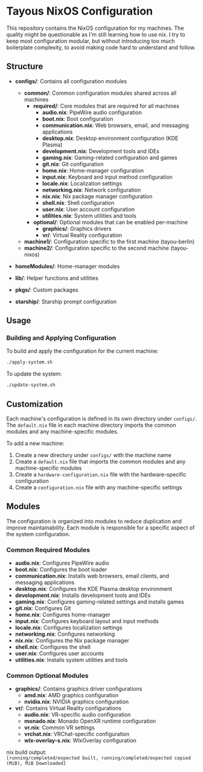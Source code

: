 # Tayous NixOS Configuration

This repository contains the NixOS configuration for my machines. 
The quality might be questionable as I'm still learning how to use nix.
I try to keep most configuration modular, but without introducing too much boilerplate complexity, to avoid making code hard to understand and follow.

## Structure

- **configs/**: Contains all configuration modules
  - **common/**: Common configuration modules shared across all machines
    - **required/**: Core modules that are required for all machines
      - **audio.nix**: PipeWire audio configuration
      - **boot.nix**: Boot configuration
      - **communication.nix**: Web browsers, email, and messaging applications
      - **desktop.nix**: Desktop environment configuration (KDE Plasma)
      - **development.nix**: Development tools and IDEs
      - **gaming.nix**: Gaming-related configuration and games
      - **git.nix**: Git configuration
      - **home.nix**: Home-manager configuration
      - **input.nix**: Keyboard and input method configuration
      - **locale.nix**: Localization settings
      - **networking.nix**: Network configuration
      - **nix.nix**: Nix package manager configuration
      - **shell.nix**: Shell configuration
      - **user.nix**: User account configuration
      - **utilities.nix**: System utilities and tools
    - **optional/**: Optional modules that can be enabled per-machine
      - **graphics/**: Graphics drivers
      - **vr/**: Virtual Reality configuration
  - **machine1/**: Configuration specific to the first machine (tayou-berlin)
  - **machine2/**: Configuration specific to the second machine (tayou-nixos)

- **homeModules/**: Home-manager modules
- **lib/**: Helper functions and utilities
- **pkgs/**: Custom packages
- **starship/**: Starship prompt configuration

## Usage

### Building and Applying Configuration

To build and apply the configuration for the current machine:

```bash
./apply-system.sh
```

To update the system:

```bash
./update-system.sh
```

## Customization

Each machine's configuration is defined in its own directory under `configs/`. The `default.nix` file in each machine directory imports the common modules and any machine-specific modules.

To add a new machine:

1. Create a new directory under `configs/` with the machine name
2. Create a `default.nix` file that imports the common modules and any machine-specific modules
3. Create a `hardware-configuration.nix` file with the hardware-specific configuration
4. Create a `configuration.nix` file with any machine-specific settings

## Modules

The configuration is organized into modules to reduce duplication and improve maintainability. Each module is responsible for a specific aspect of the system configuration.

### Common Required Modules

- **audio.nix**: Configures PipeWire audio
- **boot.nix**: Configures the boot loader
- **communication.nix**: Installs web browsers, email clients, and messaging applications
- **desktop.nix**: Configures the KDE Plasma desktop environment
- **development.nix**: Installs development tools and IDEs
- **gaming.nix**: Configures gaming-related settings and installs games
- **git.nix**: Configures Git
- **home.nix**: Configures home-manager
- **input.nix**: Configures keyboard layout and input methods
- **locale.nix**: Configures localization settings
- **networking.nix**: Configures networking
- **nix.nix**: Configures the Nix package manager
- **shell.nix**: Configures the shell
- **user.nix**: Configures user accounts
- **utilities.nix**: Installs system utilities and tools

### Common Optional Modules

- **graphics/**: Contains graphics driver configurations
  - **amd.nix**: AMD graphics configuration
  - **nvidia.nix**: NVIDIA graphics configuration
- **vr/**: Contains Virtual Reality configurations
  - **audio.nix**: VR-specific audio configuration
  - **monado.nix**: Monado OpenXR runtime configuration
  - **vr.nix**: Common VR settings
  - **vrchat.nix**: VRChat-specific configuration
  - **wlx-overlay-s.nix**: WlxOverlay configuration

nix build output:  
`[running/completed/expected built, running/completed/expected copied (MiB), MiB Downloaded]`

